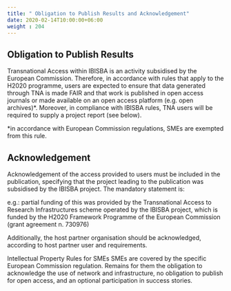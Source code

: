 ```yaml
---
title: " Obligation to Publish Results and Acknowledgement"
date: 2020-02-14T10:00:00+06:00
weight : 204
---
```



## Obligation to Publish Results

Transnational Access within IBISBA is an activity subsidised by the European Commission. Therefore, in accordance with rules that apply to the H2020 programme, users are expected to ensure that data generated through TNA is made FAIR and that work is published in open access journals or made available on an open access platform (e.g. open archives)*. Moreover, in compliance with IBISBA rules, TNA users will be required to supply a project report (see below).

*in accordance with European Commission regulations, SMEs are exempted from this rule.

## Acknowledgement

Acknowledgement of the access provided to users must be included in the publication, specifying that the project leading to the publication was subsidised by the IBISBA project. The mandatory statement is:

e.g.: partial funding of this was provided by the Transnational Access to Research Infrastructures scheme operated by the IBISBA project, which is funded by the H2020 Framework Programme of the European Commission (grant agreement n. 730976)

Additionally, the host partner organisation should be acknowledged, according to host partner user and requirements.

Intellectual Property Rules for SMEs
SMEs are covered by the specific European Commission regulation. Remains for them the obligation to acknowledge the use of network and infrastructure, no obligation to publish for open access, and an optional participation in success stories.
